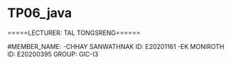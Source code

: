 # TP06_java
=====LECTURER: TAL TONGSRENG======

#MEMBER_NAME: 
-CHHAY SANWATHNAK ID: E20201161
-EK MONIROTH ID: E20200395
GROUP: GIC-I3




